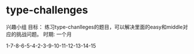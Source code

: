 # type-challenges
兴趣小组
目标：
练习type-chanlleges的题目，可以解决里面的easy和middle对应的挑战问题。
时期:
一个月

1-7-8-6-5-4-2-3-9-10-11-12-13-14-15
